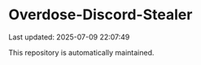 # Overdose-Discord-Stealer

Last updated: 2025-07-09 22:07:49

This repository is automatically maintained.
